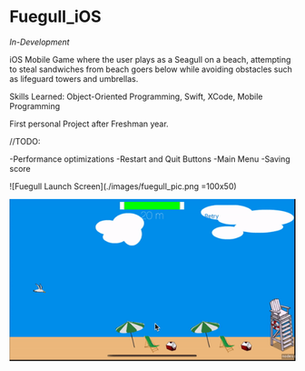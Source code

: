# Fuegull_iOS

*In-Development*

iOS Mobile Game where the user plays as a Seagull on a beach, attempting to steal sandwiches from beach goers below while avoiding obstacles such as lifeguard towers and umbrellas.

Skills Learned: Object-Oriented Programming, Swift, XCode, Mobile Programming

First personal Project after Freshman year.

//TODO:

-Performance optimizations
-Restart and Quit Buttons
-Main Menu
-Saving score


![Fuegull Launch Screen](./images/fuegull_pic.png =100x50)

![Fuegull Video Gif](/images/fuegull_vid.gif)

